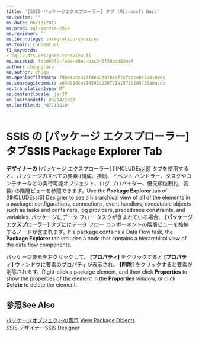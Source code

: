 ```yaml
---
title: '[SSIS パッケージエクスプローラー] タブ |Microsoft Docs'
ms.custom: ''
ms.date: 06/13/2017
ms.prod: sql-server-2014
ms.reviewer: ''
ms.technology: integration-services
ms.topic: conceptual
f1_keywords:
- sql12.dts.designer.treeview.f1
ms.assetid: fdcd93fc-fe9a-40ec-bac3-5f303cd83eaf
author: chugugrace
ms.author: chugu
ms.openlocfilehash: fd0842cc37bfde02d47be6f7cf9dcebc7241006b
ms.sourcegitcommit: ad4d92dce894592a259721a1571b1d8736abacdb
ms.translationtype: MT
ms.contentlocale: ja-JP
ms.lasthandoff: 08/04/2020
ms.locfileid: "87718518"
---
```

# <a name="ssis-package-explorer-tab"></a><span data-ttu-id="59de4-102">SSIS の [パッケージ エクスプローラー] タブ</span><span class="sxs-lookup"><span data-stu-id="59de4-102">SSIS Package Explorer Tab</span></span>
  <span data-ttu-id="59de4-103">**デザイナーの** [パッケージ エクスプローラー] [!INCLUDE[ssIS](../includes/ssis-md.md)] タブを使用すると、パッケージのすべての要素 (構成、接続、イベント ハンドラー、タスクやコンテナーなどの実行可能オブジェクト、ログ プロバイダー、優先順位制約、変数) の階層ビューを参照できます。</span><span class="sxs-lookup"><span data-stu-id="59de4-103">Use the **Package Explorer** tab of [!INCLUDE[ssIS](../includes/ssis-md.md)] Designer to see a hierarchical view of all of the elements in a package: configurations, connections, event handlers, executable objects such as tasks and containers, log providers, precedence constraints, and variables.</span></span> <span data-ttu-id="59de4-104">パッケージにデータ フロー タスクが含まれている場合、 **[パッケージ エクスプローラー]** タブにはデータ フロー コンポーネントの階層ビューを格納するノードが含まれます。</span><span class="sxs-lookup"><span data-stu-id="59de4-104">If a package contains a Data Flow task, the **Package Explorer** tab includes a node that contains a hierarchical view of the data flow components.</span></span>  
  
 <span data-ttu-id="59de4-105">パッケージ要素を右クリックして、 **[プロパティ]** をクリックすると **[プロパティ]** ウィンドウに要素のプロパティが表示され、 **[削除]** をクリックすると要素が削除されます。</span><span class="sxs-lookup"><span data-stu-id="59de4-105">Right-click a package element, and then click **Properties** to show the properties of the element in the **Properties** window, or click **Delete** to delete the element.</span></span>  
  
## <a name="see-also"></a><span data-ttu-id="59de4-106">参照</span><span class="sxs-lookup"><span data-stu-id="59de4-106">See Also</span></span>  
 <span data-ttu-id="59de4-107">[パッケージオブジェクトの表示](view-package-objects.md) </span><span class="sxs-lookup"><span data-stu-id="59de4-107">[View Package Objects](view-package-objects.md) </span></span>  
 [<span data-ttu-id="59de4-108">SSIS デザイナー</span><span class="sxs-lookup"><span data-stu-id="59de4-108">SSIS Designer</span></span>](ssis-designer.md)  
  
  
